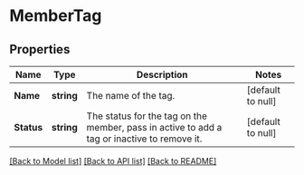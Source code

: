 # MemberTag

## Properties
Name | Type | Description | Notes
------------ | ------------- | ------------- | -------------
**Name** | **string** | The name of the tag. | [default to null]
**Status** | **string** | The status for the tag on the member, pass in active to add a tag or inactive to remove it. | [default to null]

[[Back to Model list]](../README.md#documentation-for-models) [[Back to API list]](../README.md#documentation-for-api-endpoints) [[Back to README]](../README.md)

